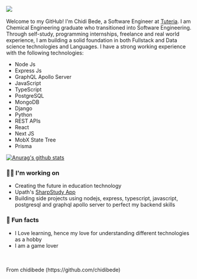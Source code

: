 <img src= "https://res.cloudinary.com/chidibede/image/upload/v1595876786/banner.png"></img>
<br>
<br>
Welcome to my GitHub! I'm Chidi Bede, a Software Engineer at <a href="https://tuteria.com">Tuteria</a>. I am Chemical Engineering graduate who transitioned into Software Engineering. Through self-study, programming internships, freelance and real world experience, I am building a solid foundation in both Fullstack and Data science technologies and Languages. I have a strong working experience with the following technologies:
- Node Js
- Express Js
- GraphQL Apollo Server
- JavaScript
- TypeScript
- PostgreSQL
- MongoDB
- Django
- Python
- REST APIs
- React
- Next JS
- MobX State Tree
- Prisma

[![Anurag's github stats](https://github-readme-stats.vercel.app/api?username=chidibede&show_icons=true&theme=radical)](https://github.com/chidibede/github-readme-stats)

### 👩‍💻 I'm working on
- Creating the future in education technology
- Upath's <a href='https://sharpstudy.io/'>SharpStudy App </a>
- Building side projects using nodejs, express, typescript, javascript, postgresql and graphql apollo server to perfect my backend skills


### 🌴 Fun facts
- I Love learning, hence my love for understanding different technologies as a hobby 
- I am a game lover

<br>
<br>
From chidibede (https://github.com/chidibede)

